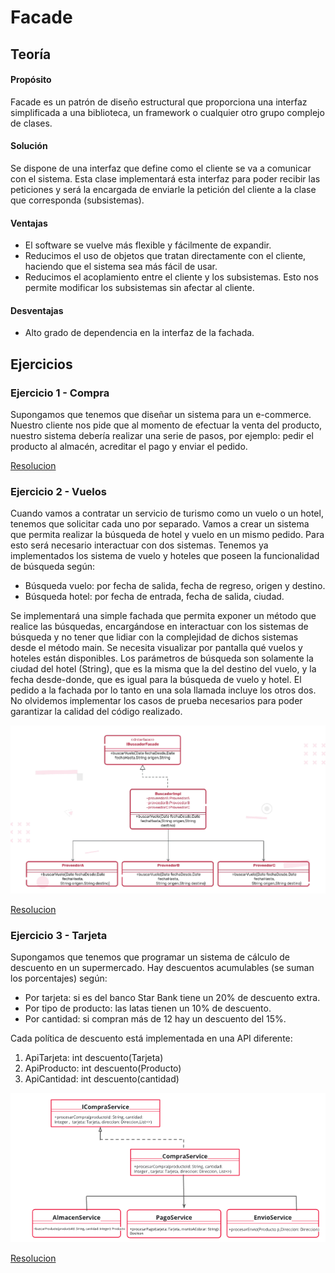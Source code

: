 
# Facade
## Teoría
#### Propósito
Facade es un patrón de diseño estructural que proporciona una interfaz simplificada a una biblioteca, un framework o cualquier otro grupo complejo de clases.

#### Solución
Se dispone de una interfaz que define como el cliente se va a comunicar con el sistema. 
Esta clase implementará esta interfaz para poder recibir las peticiones y será la encargada de enviarle la petición del cliente a la clase que corresponda (subsistemas).

#### Ventajas
* El software se vuelve más flexible y fácilmente de expandir.
* Reducimos el uso de objetos que tratan directamente con el cliente, haciendo que el sistema sea más fácil de usar.
* Reducimos el acoplamiento entre el cliente y los subsistemas. Esto nos permite modificar los subsistemas sin afectar al cliente.

#### Desventajas
* Alto grado de dependencia en la interfaz de la fachada.


## Ejercicios
### Ejercicio 1 - Compra
Supongamos que tenemos que diseñar un sistema para un e-commerce. Nuestro cliente nos pide que al momento de efectuar la venta del producto, nuestro sistema debería realizar una serie de pasos, por ejemplo: pedir el producto al almacén, acreditar el pago y enviar el pedido. 

[Resolucion](./src/CompraService)

### Ejercicio 2 - Vuelos
Cuando vamos a contratar un servicio de turismo como un vuelo o un hotel, tenemos que solicitar cada uno por separado. Vamos a crear un sistema que  permita realizar la búsqueda de hotel y vuelo en un mismo pedido. Para esto será necesario interactuar con dos sistemas.
Tenemos ya implementados los sistema de vuelo y  hoteles que poseen la funcionalidad de búsqueda según:
* Búsqueda vuelo: por fecha de salida,  fecha de regreso, origen y destino.
* Búsqueda hotel: por fecha de entrada, fecha de salida, ciudad.

Se implementará una simple fachada que permita exponer un método que realice las búsquedas, encargándose en interactuar con los sistemas de búsqueda y no tener que lidiar con la complejidad de dichos sistemas desde el método main. 
Se necesita visualizar por pantalla qué vuelos y hoteles están disponibles. Los parámetros de búsqueda son solamente la ciudad del hotel (String), que es la misma que la del destino del vuelo, y la fecha desde-donde, que es igual para la búsqueda de vuelo y hotel. 
El pedido a la fachada por lo tanto en una sola llamada incluye los otros dos.
No olvidemos implementar los casos de prueba necesarios para poder garantizar la calidad del código realizado.

![uml](Vuelos-pg.png)

[Resolucion](./src/busquedaVuelos)

### Ejercicio 3 - Tarjeta
Supongamos que tenemos que programar un sistema de cálculo de descuento en un
supermercado.
Hay descuentos acumulables (se suman los porcentajes) según:

* Por tarjeta: si es del banco Star Bank tiene un 20% de descuento extra.
* Por tipo de producto: las latas tienen un 10% de descuento.
* Por cantidad: si compran más de 12 hay un descuento del 15%.

Cada política de descuento está implementada en una API diferente:
1. ApiTarjeta: int descuento(Tarjeta)
2. ApiProducto: int descuento(Producto)
3. ApiCantidad: int descuento(cantidad)

![uml](Service-pg.PNG)

[Resolucion](./clase8/src/tarjeta/)
